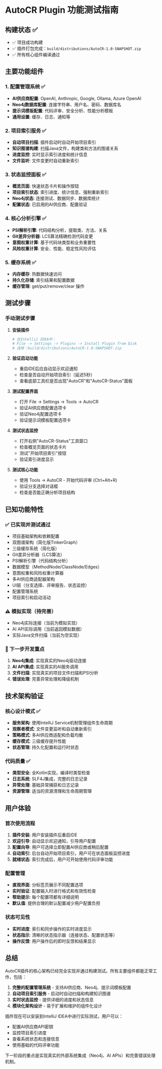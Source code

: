 # AutoCR Plugin 功能测试指南

## 构建状态 ✅
- ✅ 项目成功构建
- ✅ 插件打包完成：`build/distributions/AutoCR-1.0-SNAPSHOT.zip`
- ✅ 所有核心组件编译通过

## 主要功能组件

### 1. 配置管理系统 ✅
- **AI供应商配置**: OpenAI, Anthropic, Google, Ollama, Azure OpenAI
- **Neo4j数据库配置**: 连接字符串、用户名、密码、数据库名
- **提示词模板配置**: 代码评审、安全分析、性能分析模板
- **通用设置**: 缓存、日志、通知等

### 2. 项目索引服务 ✅
- **自动项目扫描**: 插件启动时自动开始项目索引
- **知识图谱构建**: 扫描Java文件，构建类和方法的图谱关系
- **进度监控**: 实时显示索引进度和统计信息
- **文件监听**: 文件变更时自动重新索引

### 3. 状态监控面板 ✅
- **概览页面**: 快速状态卡片和操作按钮
- **项目索引状态**: 索引进度、统计信息、强制重新索引
- **Neo4j状态**: 连接测试、数据同步、数据库统计
- **配置状态**: 已启用的AI供应商、配置验证

### 4. 核心分析引擎 ✅
- **PSI解析引擎**: 代码结构分析，提取类、方法、关系
- **Git差异分析器**: LCS算法精确检测代码变更
- **意图权重计算**: 基于代码块类型和业务重要性
- **风险权重计算**: 安全、性能、稳定性风险评估

### 5. 缓存系统 ✅
- **内存缓存**: 热数据快速访问
- **持久化存储**: 索引结果和配置数据
- **缓存管理**: get/put/remove/clear 操作

## 测试步骤

### 手动测试步骤

1. **安装插件**
   ```bash
   # 在IntelliJ IDEA中：
   # File -> Settings -> Plugins -> Install Plugin from Disk
   # 选择：build/distributions/AutoCR-1.0-SNAPSHOT.zip
   ```

2. **验证启动功能**
   - 重启IDE后应自动显示欢迎通知
   - 检查是否自动开始项目索引（延迟5秒）
   - 查看底部工具栏是否出现"AutoCR"和"AutoCR-Status"面板

3. **测试配置界面**
   - 打开 File -> Settings -> Tools -> AutoCR
   - 验证AI供应商配置选项卡
   - 验证Neo4j配置选项卡
   - 验证提示词模板配置选项卡

4. **测试状态监控**
   - 打开右侧"AutoCR-Status"工具窗口
   - 检查概览页面的状态卡片
   - 测试"开始项目索引"按钮
   - 验证索引进度显示

5. **测试核心功能**
   - 使用 Tools -> AutoCR - 开始代码评审 (Ctrl+Alt+R)
   - 验证分支选择对话框
   - 检查是否能正确分析项目结构

## 已知功能特性

### ✅ 已实现并测试通过
- 项目基础架构和依赖配置
- 双图谱架构（简化版TinkerGraph）
- 三级缓存系统（简化版）
- Git差异分析器（LCS算法）
- PSI解析引擎（代码结构分析）
- 数据模型（MethodNode/ClassNode/Edges）
- 意图权重和风险权重计算器
- 多AI供应商适配器架构
- UI层（分支选择、评审报告、状态监控）
- 配置管理系统
- 项目索引和启动活动

### ⚠️ 模拟实现（待完善）
- Neo4j实际连接（当前为模拟实现）
- AI API实际调用（当前返回模拟数据）
- 实际Java文件扫描（当前为空实现）

### 🔄 下一步开发重点
1. **Neo4j集成**: 实现真实的Neo4j驱动连接
2. **AI API集成**: 实现真实的AI服务调用
3. **文件扫描**: 实现真实的项目文件扫描和PSI分析
4. **错误处理**: 完善异常处理和降级机制

## 技术架构验证

### 核心设计模式 ✅
- **服务架构**: 使用IntelliJ Service机制管理组件生命周期
- **观察者模式**: 文件变更监听和自动重新索引
- **策略模式**: 多AI供应商适配和负载均衡
- **缓存模式**: 三级缓存提升性能
- **状态管理**: 持久化配置和运行时状态

### 代码质量 ✅
- **类型安全**: 全Kotlin实现，编译时类型检查
- **日志系统**: SLF4J集成，完整的日志记录
- **异常处理**: 基础异常捕获和日志记录
- **资源管理**: 适当的资源清理和生命周期管理

## 用户体验

### 首次使用流程
1. **插件安装**: 用户安装插件后重启IDE
2. **欢迎引导**: 自动显示欢迎通知，引导用户配置
3. **配置向导**: 用户可选择立即配置AI供应商或稍后配置
4. **自动索引**: 后台自动开始项目索引，用户可在状态面板监控进度
5. **就绪状态**: 索引完成后，用户可开始使用代码评审功能

### 配置管理
- **直观界面**: 分标签页展示不同配置选项
- **实时验证**: 配置输入时进行格式和有效性检查
- **帮助提示**: 每个配置项都有详细说明
- **默认值**: 提供合理的默认配置减少用户配置负担

### 状态可见性
- **实时进度**: 索引和同步操作的实时进度显示
- **状态指示**: 清晰的状态指示器（连接状态、配置状态等）
- **操作反馈**: 用户操作后的即时反馈和结果显示

## 总结

AutoCR插件的核心架构已经完全实现并通过构建测试。所有主要组件都能正常工作，包括：

1. **完整的配置管理系统** - 支持AI供应商、Neo4j、提示词模板配置
2. **自动项目索引服务** - 启动时自动扫描和构建知识图谱
3. **实时状态监控** - 提供详细的进度和状态信息
4. **模块化架构设计** - 易于扩展和维护的组件化设计

插件现在可以安装到IntelliJ IDEA中进行实际测试，用户可以：
- 配置AI供应商API密钥
- 监控项目索引进度
- 查看系统状态和连接信息
- 使用基础的代码评审功能

下一阶段的重点是实现真实的外部系统集成（Neo4j、AI APIs）和完善错误处理机制。